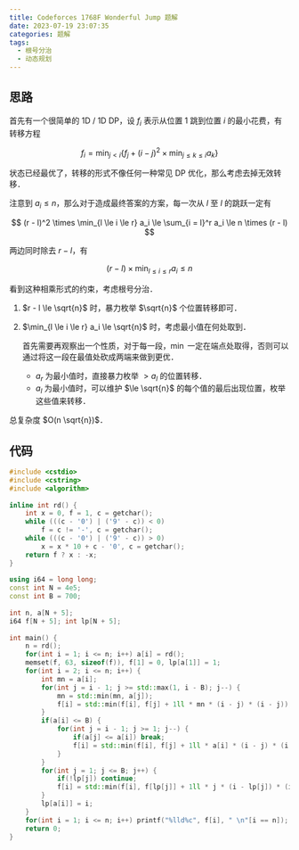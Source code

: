 ```yaml
---
title: Codeforces 1768F Wonderful Jump 题解
date: 2023-07-19 23:07:35
categories: 题解
tags:
  - 根号分治
  - 动态规划
---
```


## 思路

首先有一个很简单的 1D / 1D DP，设 $f_i$ 表示从位置 $1$ 跳到位置 $i$ 的最小花费，有转移方程

$$
f_i = \min_{j < i} \{f_j + (i - j)^2 \times \min_{j \le k \le i} a_k\}
$$

状态已经最优了，转移的形式不像任何一种常见 DP 优化，那么考虑去掉无效转移．

注意到 $a_i \le n$，那么对于造成最终答案的方案，每一次从 $l$ 至 $l$ 的跳跃一定有

$$
(r - l)^2 \times \min_{l \le i \le r} a_i \le \sum_{i = l}^r a_i \le n \times (r - l)
$$

两边同时除去 $r - l$，有

$$
(r - l) \times \min_{l \le i \le r} a_i \le n
$$

看到这种相乘形式的约束，考虑根号分治．

1. $r - l \le \sqrt{n}$ 时，暴力枚举 $\sqrt{n}$ 个位置转移即可．
2. $\min_{l \le i \le r} a_i \le \sqrt{n}$ 时，考虑最小值在何处取到．

    首先需要再观察出一个性质，对于每一段，$\min$ 一定在端点处取得，否则可以通过将这一段在最值处砍成两端来做到更优．

    - $a_r$ 为最小值时，直接暴力枚举 $> a_l$ 的位置转移．
    - $a_l$ 为最小值时，可以维护 $\le \sqrt{n}$ 的每个值的最后出现位置，枚举这些值来转移．

总复杂度 $O(n \sqrt{n})$．

## 代码

```cpp
#include <cstdio>
#include <cstring>
#include <algorithm>
 
inline int rd() {
	int x = 0, f = 1, c = getchar();
	while (((c - '0') | ('9' - c)) < 0)
		f = c != '-', c = getchar();
	while (((c - '0') | ('9' - c)) > 0)
		x = x * 10 + c - '0', c = getchar();
	return f ? x : -x;
}
 
using i64 = long long;
const int N = 4e5;
const int B = 700;
 
int n, a[N + 5];
i64 f[N + 5]; int lp[N + 5];
 
int main() {
	n = rd();
	for(int i = 1; i <= n; i++) a[i] = rd();
	memset(f, 63, sizeof(f)), f[1] = 0, lp[a[1]] = 1;
	for(int i = 2; i <= n; i++) {
		int mn = a[i];
		for(int j = i - 1; j >= std::max(1, i - B); j--) {
			mn = std::min(mn, a[j]);
			f[i] = std::min(f[i], f[j] + 1ll * mn * (i - j) * (i - j));
		}
		if(a[i] <= B) {
			for(int j = i - 1; j >= 1; j--) {
				if(a[j] <= a[i]) break;
				f[i] = std::min(f[i], f[j] + 1ll * a[i] * (i - j) * (i - j));
			}
		}
		for(int j = 1; j <= B; j++) {
			if(!lp[j]) continue;
			f[i] = std::min(f[i], f[lp[j]] + 1ll * j * (i - lp[j]) * (i - lp[j]));
		}
		lp[a[i]] = i;
	}
	for(int i = 1; i <= n; i++) printf("%lld%c", f[i], " \n"[i == n]);
	return 0;
}
```
